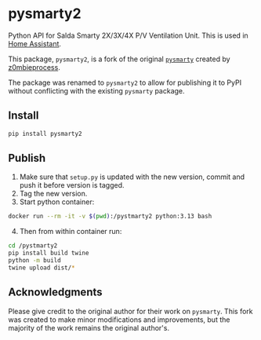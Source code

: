 # pysmarty2

Python API for Salda Smarty 2X/3X/4X P/V Ventilation Unit. This is used in [Home Assistant](https://home-assistant.io).

This package, `pysmarty2`, is a fork of the original [`pysmarty`](https://github.com/z0mbieprocess/pysmarty) created by [z0mbieprocess](https://github.com/z0mbieprocess).

The package was renamed to `pysmarty2` to allow for publishing it to PyPI without conflicting with the existing `pysmarty` package.

## Install

```bash
pip install pysmarty2
```

## Publish

1. Make sure that `setup.py` is updated with the new version, commit and push it before version is tagged.
2. Tag the new version.
3. Start python container:

```sh
docker run --rm -it -v $(pwd):/pystmarty2 python:3.13 bash
```

4. Then from within container run:

```sh
cd /pystmarty2
pip install build twine
python -m build
twine upload dist/*
```

## Acknowledgments

Please give credit to the original author for their work on `pysmarty`. This fork was created to make minor modifications and improvements, but the majority of the work remains the original author's.
